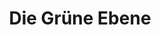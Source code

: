 ---
date created: Wednesday, October 18th 2023, 10:23:59 pm
date modified: Thursday, December 14th 2023, 12:21:54 am
eleventyNavigation:
  key: Die Grüne Ebene
  parent: Gundras
layout: base.njk
title: Die Grüne Ebene
---